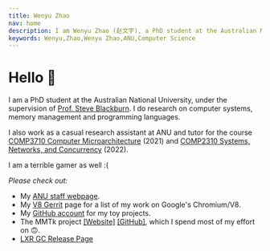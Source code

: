 ```yaml
---
title: Wenyu Zhao
nav: home
description: I am Wenyu Zhao (赵文宇), a PhD student at the Australian National University. I do research on computer systems, memory management and programming languages.
keywords: Wenyu,Zhao,Wenyu Zhao,ANU,Computer Science
---
```


# Hello 🌚

I am a PhD student at the Australian National University, under the supervision of [Prof. Steve Blackburn](https://users.cecs.anu.edu.au/~steveb).
I do research on computer systems, memory management and programming languages.

I also work as a casual research assistant at ANU and tutor for the course [COMP3710 Computer Microarchitecture](https://cs.anu.edu.au/courses/comp3710-uarch) (2021) and [COMP2310 Systems, Networks, and Concurrency](https://comp.anu.edu.au/courses/comp2310) (2022).

I am a terrible gamer as well :(

_Please check out:_

* My [ANU staff webpage](https://cecs.anu.edu.au/people/wenyu-zhao).
* My [V8 Gerrit](https://chromium-review.googlesource.com/q/owner:%22Wenyu+Zhao%22) page for a list of my work on Google's Chromium/V8.
* My [GitHub account](https://github.com/wenyuzhao) for my toy projects.
* The MMTk project [[Website]](https://www.mmtk.io) [[GitHub]](https://github.com/mmtk), which I spend most of my effort on 🙃.
* [LXR GC Release Page](https://lxr.wenyu.me)
